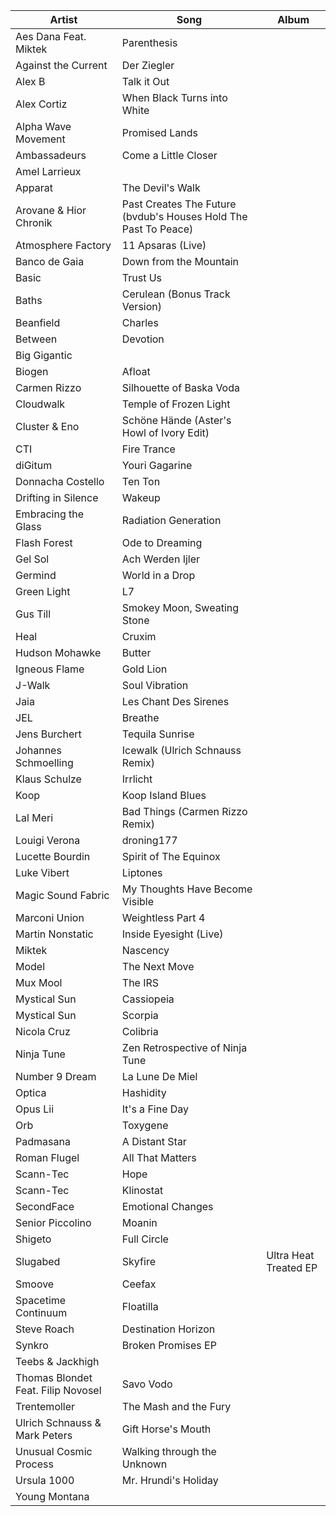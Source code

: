 [modeline]: # ( vim: set nospell: )

Artist                             | Song                                                            | Album
---------------------------------- | --------------------------------------------------------------- | --------------------------
Aes Dana Feat. Miktek              | Parenthesis                                                     |
Against the Current                | Der Ziegler                                                     |
Alex B                             | Talk it Out                                                     |
Alex Cortiz                        | When Black Turns into White                                     |
Alpha Wave Movement                | Promised Lands                                                  |
Ambassadeurs                       | Come a Little Closer                                            |
Amel Larrieux                      |                                                                 |
Apparat                            | The Devil's Walk                                                |
Arovane & Hior Chronik             | Past Creates The Future (bvdub's Houses Hold The Past To Peace) |
Atmosphere Factory                 | 11 Apsaras (Live)                                               |
Banco de Gaia                      | Down from the Mountain                                          |
Basic                              | Trust Us                                                        |
Baths                              | Cerulean (Bonus Track Version)                                  |
Beanfield                          | Charles                                                         |
Between                            | Devotion                                                        |
Big Gigantic                       |                                                                 |
Biogen                             | Afloat                                                          |
Carmen Rizzo                       | Silhouette of Baska Voda                                        |
Cloudwalk                          | Temple of Frozen Light                                          |
Cluster & Eno                      | Schöne Hände (Aster's Howl of Ivory Edit)                       |
CTI                                | Fire Trance                                                     |
diGitum                            | Youri Gagarine                                                  |
Donnacha Costello                  | Ten Ton                                                         |
Drifting in Silence                | Wakeup                                                          |
Embracing the Glass                | Radiation Generation                                            |
Flash Forest                       | Ode to Dreaming                                                 |
Gel Sol                            | Ach Werden Ijler                                                |
Germind                            | World in a Drop                                                 |
Green Light                        | L7                                                              |
Gus Till                           | Smokey Moon, Sweating Stone                                     |
Heal                               | Cruxim                                                          |
Hudson Mohawke                     | Butter                                                          |
Igneous Flame                      | Gold Lion                                                       |
J-Walk                             | Soul Vibration                                                  |
Jaia                               | Les Chant Des Sirenes                                           |
JEL                                | Breathe                                                         |
Jens Burchert                      | Tequila Sunrise                                                 |
Johannes Schmoelling               | Icewalk (Ulrich Schnauss Remix)                                 |
Klaus Schulze                      | Irrlicht                                                        |
Koop                               | Koop Island Blues                                               |
Lal Meri                           | Bad Things (Carmen Rizzo Remix)                                 |
Louigi Verona                      | droning177                                                      |
Lucette Bourdin                    | Spirit of The Equinox                                           |
Luke Vibert                        | Liptones                                                        |
Magic Sound Fabric                 | My Thoughts Have Become Visible                                 |
Marconi Union                      | Weightless Part 4                                               |
Martin Nonstatic                   | Inside Eyesight (Live)                                          |
Miktek                             | Nascency                                                        |
Model                              | The Next Move                                                   |
Mux Mool                           | The IRS                                                         |
Mystical Sun                       | Cassiopeia                                                      |
Mystical Sun                       | Scorpia                                                         |
Nicola Cruz                        | Colibria                                                        |
Ninja Tune                         | Zen Retrospective of Ninja Tune                                 |
Number 9 Dream                     | La Lune De Miel                                                 |
Optica                             | Hashidity                                                       |
Opus Lii                           | It's a Fine Day                                                 |
Orb                                | Toxygene                                                        |
Padmasana                          | A Distant Star                                                  |
Roman Flugel                       | All That Matters                                                |
Scann-Tec                          | Hope                                                            |
Scann-Tec                          | Klinostat                                                       |
SecondFace                         | Emotional Changes                                               |
Senior Piccolino                   | Moanin                                                          |
Shigeto                            | Full Circle                                                     |
Slugabed                           | Skyfire                                                         | Ultra Heat Treated EP
Smoove                             | Ceefax                                                          |
Spacetime Continuum                | Floatilla                                                       |
Steve Roach                        | Destination Horizon                                             |
Synkro                             | Broken Promises EP                                              |
Teebs & Jackhigh                   |                                                                 |
Thomas Blondet Feat. Filip Novosel | Savo Vodo                                                       |
Trentemoller                       | The Mash and the Fury                                           |
Ulrich Schnauss & Mark Peters      | Gift Horse's Mouth                                              |
Unusual Cosmic Process             | Walking through the Unknown                                     |
Ursula 1000                        | Mr. Hrundi's Holiday                                            |
Young Montana                      |                                                                 |

